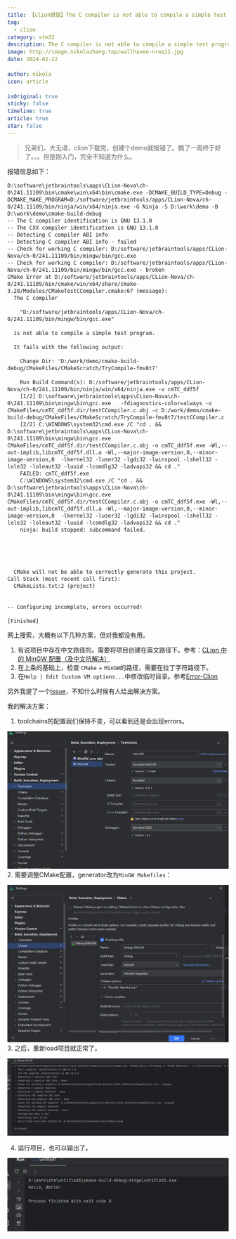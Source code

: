 ```yaml
---
title: 【clion报错】The C compiler is not able to compile a simple test program 
tag:
  - clion
category: stm32
description: The C compiler is not able to compile a simple test program 
image: http://image.nikolazhang.top/wallhaven-nrwq11.jpg
date: 2024-02-22

author: nikola
icon: article

isOriginal: true
sticky: false
timeline: true
article: true
star: false
---
```


> 兄弟们，大无语，clion下载完，创建个demo就报错了。搞了一周终于好了。。。但是刚入门，完全不知道为什么。

报错信息如下：

```shell
D:\software\jetbraintools\apps\CLion-Nova\ch-0\241.11109\bin\cmake\win\x64\bin\cmake.exe -DCMAKE_BUILD_TYPE=Debug -DCMAKE_MAKE_PROGRAM=D:/software/jetbraintools/apps/CLion-Nova/ch-0/241.11109/bin/ninja/win/x64/ninja.exe -G Ninja -S D:\work\demo -B D:\work\demo\cmake-build-debug
-- The C compiler identification is GNU 13.1.0
-- The CXX compiler identification is GNU 13.1.0
-- Detecting C compiler ABI info
-- Detecting C compiler ABI info - failed
-- Check for working C compiler: D:/software/jetbraintools/apps/CLion-Nova/ch-0/241.11109/bin/mingw/bin/gcc.exe
-- Check for working C compiler: D:/software/jetbraintools/apps/CLion-Nova/ch-0/241.11109/bin/mingw/bin/gcc.exe - broken
CMake Error at D:/software/jetbraintools/apps/CLion-Nova/ch-0/241.11109/bin/cmake/win/x64/share/cmake-3.28/Modules/CMakeTestCCompiler.cmake:67 (message):
  The C compiler

    "D:/software/jetbraintools/apps/CLion-Nova/ch-0/241.11109/bin/mingw/bin/gcc.exe"

  is not able to compile a simple test program.

  It fails with the following output:

    Change Dir: 'D:/work/demo/cmake-build-debug/CMakeFiles/CMakeScratch/TryCompile-fmv8t7'
    
    Run Build Command(s): D:/software/jetbraintools/apps/CLion-Nova/ch-0/241.11109/bin/ninja/win/x64/ninja.exe -v cmTC_ddf5f
    [1/2] D:\software\jetbraintools\apps\CLion-Nova\ch-0\241.11109\bin\mingw\bin\gcc.exe   -fdiagnostics-color=always -o CMakeFiles/cmTC_ddf5f.dir/testCCompiler.c.obj -c D:/work/demo/cmake-build-debug/CMakeFiles/CMakeScratch/TryCompile-fmv8t7/testCCompiler.c
    [2/2] C:\WINDOWS\system32\cmd.exe /C "cd . && D:\software\jetbraintools\apps\CLion-Nova\ch-0\241.11109\bin\mingw\bin\gcc.exe   CMakeFiles/cmTC_ddf5f.dir/testCCompiler.c.obj -o cmTC_ddf5f.exe -Wl,--out-implib,libcmTC_ddf5f.dll.a -Wl,--major-image-version,0,--minor-image-version,0  -lkernel32 -luser32 -lgdi32 -lwinspool -lshell32 -lole32 -loleaut32 -luuid -lcomdlg32 -ladvapi32 && cd ."
    FAILED: cmTC_ddf5f.exe 
    C:\WINDOWS\system32\cmd.exe /C "cd . && D:\software\jetbraintools\apps\CLion-Nova\ch-0\241.11109\bin\mingw\bin\gcc.exe   CMakeFiles/cmTC_ddf5f.dir/testCCompiler.c.obj -o cmTC_ddf5f.exe -Wl,--out-implib,libcmTC_ddf5f.dll.a -Wl,--major-image-version,0,--minor-image-version,0  -lkernel32 -luser32 -lgdi32 -lwinspool -lshell32 -lole32 -loleaut32 -luuid -lcomdlg32 -ladvapi32 && cd ."
    ninja: build stopped: subcommand failed.
    
    

  

  CMake will not be able to correctly generate this project.
Call Stack (most recent call first):
  CMakeLists.txt:2 (project)


-- Configuring incomplete, errors occurred!

[Finished]
```

网上搜索，大概有以下几种方案，但对我都没有用。

1. 有说项目中存在中文路径的。需要将项目创建在英文路径下。参考：[CLion 中 的 MinGW 配置（及中文坑解决）](https://zhuanlan.zhihu.com/p/43680621)
2. 在上条的基础上，检查 `CMake` + `MinGW`的路径，需要在拉丁字符路径下。
3. 在`Help | Edit Custom VM options...`中修改临时目录。参考[Error-Clion](https://intellij-support.jetbrains.com/hc/en-us/community/posts/360009445579-Error-Clion-2020-2-The-C-compiler-is-not-able-to-compile-a-simple-test-program)

另外我提了一个[issue](https://intellij-support.jetbrains.com/hc/en-us/requests/6062811)，不知什么时候有人给出解决方案。

我的解决方案：

1. toolchains的配置我们保持不变，可以看到还是会出现errors。
  
![20240222213714](https://raw.githubusercontent.com/NikolaZhang/image-blog/main/1-clion-config/20240222213714.png)
2. 需要调整CMake配置，generator改为`MinGW Makefiles`：  

![20240222213734](https://raw.githubusercontent.com/NikolaZhang/image-blog/main/1-clion-config/20240222213734.png)
3. 之后，重新load项目就正常了。  

![20240222213641](https://raw.githubusercontent.com/NikolaZhang/image-blog/main/1-clion-config/20240222213641.png)

4. 运行项目，也可以输出了。

![20240222214220](https://raw.githubusercontent.com/NikolaZhang/image-blog/main/1-clion-config/20240222214220.png)